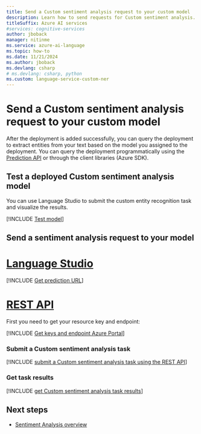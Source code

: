```yaml
---
title: Send a Custom sentiment analysis request to your custom model
description: Learn how to send requests for Custom sentiment analysis.
titleSuffix: Azure AI services
#services: cognitive-services
author: jboback
manager: nitinme
ms.service: azure-ai-language
ms.topic: how-to
ms.date: 11/21/2024
ms.author: jboback
ms.devlang: csharp
# ms.devlang: csharp, python
ms.custom: language-service-custom-ner
---
```


# Send a Custom sentiment analysis request to your custom model

After the deployment is added successfully, you can query the deployment to extract entities from your text based on the model you assigned to the deployment.
You can query the deployment programmatically using the [Prediction API](/rest/api/language/text-analysis-runtime/analyze-text) or through the client libraries (Azure SDK). 

## Test a deployed Custom sentiment analysis model

You can use Language Studio to submit the custom entity recognition task and visualize the results. 

[!INCLUDE [Test model](../../../includes/custom/language-studio/test-model.md)]

<!--:::image type="content" source="../media/test-model-results.png" alt-text="View the test results" lightbox="../media/test-model-results.png":::--->


## Send a sentiment analysis request to your model

# [Language Studio](#tab/language-studio)

[!INCLUDE [Get prediction URL](../../../includes/custom/language-studio/get-prediction-url.md)]

# [REST API](#tab/rest-api)

First you need to get your resource key and endpoint:

[!INCLUDE [Get keys and endpoint Azure Portal](../../../includes/key-endpoint-page-azure-portal.md)]




### Submit a Custom sentiment analysis task

[!INCLUDE [submit a Custom sentiment analysis task using the REST API](../../includes/custom/rest-api/submit-task.md)]

### Get task results

[!INCLUDE [get Custom sentiment analysis task results](../../includes/custom/rest-api/get-results.md)]

## Next steps

* [Sentiment Analysis overview](../../overview.md)
